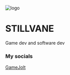 ![logo](https://stillvane.github.io/about-me/src/media/img/stillvane_logo.png)
# STILLVANE
Game dev and software dev
### My socials
[GameJolt](https://gamejolt.com/@stillvane)
